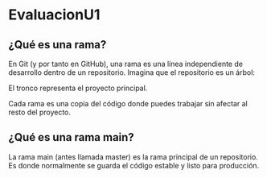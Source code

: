 # EvaluacionU1
## ¿Qué es una rama?
En Git (y por tanto en GitHub), una rama es una línea independiente de desarrollo dentro de un repositorio.
Imagina que el repositorio es un árbol:

El tronco representa el proyecto principal.

Cada rama es una copia del código donde puedes trabajar sin afectar al resto del proyecto.
## ¿Qué es una rama main?
La rama main (antes llamada master) es la rama principal de un repositorio.
Es donde normalmente se guarda el código estable y listo para producción.





